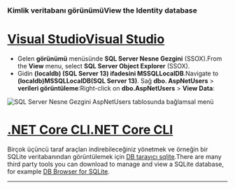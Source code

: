 ### <a name="view-the-identity-database"></a><span data-ttu-id="6bcb3-101">Kimlik veritabanı görünümü</span><span class="sxs-lookup"><span data-stu-id="6bcb3-101">View the Identity database</span></span>

# <a name="visual-studiotabvisual-studio"></a>[<span data-ttu-id="6bcb3-102">Visual Studio</span><span class="sxs-lookup"><span data-stu-id="6bcb3-102">Visual Studio</span></span>](#tab/visual-studio) 

* <span data-ttu-id="6bcb3-103">Gelen **görünümü** menüsünde **SQL Server Nesne Gezgini** (SSOX).</span><span class="sxs-lookup"><span data-stu-id="6bcb3-103">From the **View** menu, select **SQL Server Object Explorer** (SSOX).</span></span>
* <span data-ttu-id="6bcb3-104">Gidin **(localdb) (SQL Server 13) ifadesini MSSQLLocalDB**.</span><span class="sxs-lookup"><span data-stu-id="6bcb3-104">Navigate to **(localdb)MSSQLLocalDB(SQL Server 13)**.</span></span> <span data-ttu-id="6bcb3-105">Sağ **dbo. AspNetUsers** > **verileri görüntüleme**:</span><span class="sxs-lookup"><span data-stu-id="6bcb3-105">Right-click on **dbo.AspNetUsers** > **View Data**:</span></span>

![SQL Server Nesne Gezgini AspNetUsers tablosunda bağlamsal menü](~/security/authentication/accconfirm/_static/ssox.png)

# <a name="net-core-clitabnetcore-cli"></a>[<span data-ttu-id="6bcb3-107">.NET Core CLI</span><span class="sxs-lookup"><span data-stu-id="6bcb3-107">.NET Core CLI</span></span>](#tab/netcore-cli)

<span data-ttu-id="6bcb3-108">Birçok üçüncü taraf araçları indirebileceğiniz yönetmek ve örneğin bir SQLite veritabanından görüntülemek için [DB tarayıcı sqlite](http://sqlitebrowser.org/).</span><span class="sxs-lookup"><span data-stu-id="6bcb3-108">There are many third party tools you can download to manage and view a SQLite database, for example [DB Browser for SQLite](http://sqlitebrowser.org/).</span></span>

------